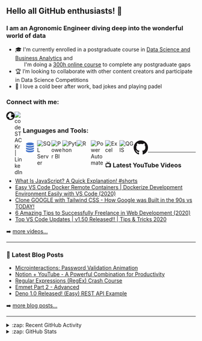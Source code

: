 ## Hello all GitHub enthusiasts! 👋
### I am an Agronomic Engineer diving deep into the wonderful world of data


- :mortar_board: I'm currently enrolled in a postgraduate course in [Data Science and Business Analytics][iseg] and  
&nbsp;&nbsp;&nbsp;&nbsp;&nbsp;&nbsp;I'm doing a [300h online course][dataquest] to complete any postgraduate gaps
- :trophy: I’m looking to collaborate with other content creators and participate in Data Science Competitions
- 🍺  I love a cold beer after work, bad jokes and playing padel 


### Connect with me:

[<img align="left" alt="codeSTACKr.com" width="22px" src="https://raw.githubusercontent.com/iconic/open-iconic/master/svg/globe.svg" />][website]
[<img align="left" alt="codeSTACKr | LinkedIn" width="22px" src="https://cdn.jsdelivr.net/npm/simple-icons@v3/icons/linkedin.svg" />][linkedin]

<br />

### Languages and Tools:

<img align="left" alt="SQL" width="38px" src="https://raw.githubusercontent.com/github/explore/80688e429a7d4ef2fca1e82350fe8e3517d3494d/topics/sql/sql.png" />
<img align="left" alt="SQL Server" width="38px" src="https://user-images.githubusercontent.com/50356314/98372771-34238d00-2036-11eb-96de-c67d227e188d.png" />
<img align="left" alt="Power BI" width="29px" src="https://user-images.githubusercontent.com/50356314/98370870-2d474b00-2033-11eb-9881-f51f01a8df30.png" />
<img align="left" alt="Python" width="38px" src="https://user-images.githubusercontent.com/50356314/98372035-0be75e80-2035-11eb-9905-dbd8212ee891.png" />
<img align="left" alt="R" width="38px" src="https://user-images.githubusercontent.com/50356314/98371723-8bc0f900-2034-11eb-8795-458300dff3ef.png" />
<img align="left" alt="Power Automate" width="38px" src="https://user-images.githubusercontent.com/50356314/98373033-8ebce900-2036-11eb-9cf2-713332a1cb0c.png" />
<img align="left" alt="Excel" width="38px" src="https://user-images.githubusercontent.com/50356314/98373300-f4a97080-2036-11eb-88ac-4bb1f0bbf59b.png" />
<img align="left" alt="QGIS" width="38px" src="https://user-images.githubusercontent.com/50356314/98373353-04c15000-2037-11eb-9830-44243a2d6544.png" />
<img align="left" alt="GitHub" width="38px" src="https://raw.githubusercontent.com/github/explore/78df643247d429f6cc873026c0622819ad797942/topics/github/github.png" />

<br />

---

### 📺 Latest YouTube Videos

<!-- YOUTUBE:START -->
- [What Is JavaScript? A Quick Explanation! #shorts](https://www.youtube.com/watch?v=KZXPKF_mBbU)
- [Easy VS Code Docker Remote Containers | Dockerize Development Environment Easily with VS Code (2020)](https://www.youtube.com/watch?v=KFyRLxiRKAc)
- [Clone GOOGLE with Tailwind CSS - How Google was Built in the 90s vs TODAY!](https://www.youtube.com/watch?v=8ETmAEf793g)
- [6 Amazing Tips to Successfully Freelance in Web Development (2020)](https://www.youtube.com/watch?v=e9UvzZJflqU)
- [Top VS Code Updates | v1.50 Released!! | Tips & Tricks 2020](https://www.youtube.com/watch?v=WYIelDSS738)
<!-- YOUTUBE:END -->

➡️ [more videos...](https://youtube.com/codestackr)

---

### 📕 Latest Blog Posts

<!-- BLOG-POST-LIST:START -->
- [Microinteractions: Password Validation Animation](https://dev.to/codestackr/microinteractions-password-validation-animation-5629)
- [Notion + YouTube - A Powerful Combination for Productivity](https://dev.to/codestackr/notion-youtube-a-powerful-combination-for-productivity-1def)
- [Regular Expressions (RegEx) Crash Course](https://dev.to/codestackr/regular-expressions-regex-crash-course-248n)
- [Emmet Part 2 - Advanced](https://dev.to/codestackr/emmet-part-2-advanced-4c65)
- [Deno 1.0 Released! (Easy) REST API Example](https://dev.to/codestackr/deno-1-0-released-easy-rest-api-example-2fbl)
<!-- BLOG-POST-LIST:END -->

➡️ [more blog posts...](https://codestackr.com)

---

<details>
  <summary>:zap: Recent GitHub Activity</summary>
  
<!--START_SECTION:activity-->
1. 💪 Opened PR [#259](https://github.com/florinpop17/app-ideas/pull/259) in [florinpop17/app-ideas](https://github.com/florinpop17/app-ideas)
2. 🎉 Merged PR [#13](https://github.com/codeSTACKr/codeSTACKr/pull/13) in [codeSTACKr/codeSTACKr](https://github.com/codeSTACKr/codeSTACKr)
3. 💪 Opened PR [#13](https://github.com/codeSTACKr/codeSTACKr/pull/13) in [codeSTACKr/codeSTACKr](https://github.com/codeSTACKr/codeSTACKr)
4. 🎉 Merged PR [#12](https://github.com/codeSTACKr/codeSTACKr/pull/12) in [codeSTACKr/codeSTACKr](https://github.com/codeSTACKr/codeSTACKr)
5. 💪 Opened PR [#12](https://github.com/codeSTACKr/codeSTACKr/pull/12) in [codeSTACKr/codeSTACKr](https://github.com/codeSTACKr/codeSTACKr)
<!--END_SECTION:activity-->

</details>

<details>
  <summary>:zap: GitHub Stats</summary>

  <img align="left" alt="codeSTACKr's GitHub Stats" src="https://github-readme-stats.codestackr.vercel.app/api?username=codeSTACKr&show_icons=true&hide_border=true" />

</details>

[website]: https://simaocoimbra.com/
[linkedin]: https://www.linkedin.com/in/simaocoimbra/
[iseg]: https://www.idefe.pt/cursos/DSBA
[dataquest]: https://app.dataquest.io/path/data-scientist
